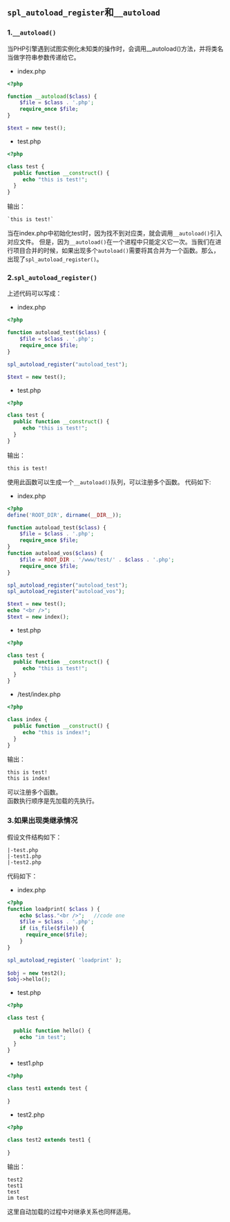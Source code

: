 ## `spl_autoload_register`和`__autoload`

### 1.`__autoload()`

当PHP引擎遇到试图实例化未知类的操作时，会调用__autoload()方法，并将类名当做字符串参数传递给它。

* index.php

```php
<?php

function __autoload($class) {
    $file = $class . '.php';
    require_once $file;
}

$text = new test();
```

* test.php

```php
<?php

class test {
  public function __construct() {
     echo "this is test!";
  }
}

```

输出：

	`this is test!`

当在index.php中初始化test时，因为找不到对应类，就会调用`__autoload()`引入对应文件。
但是，因为`__autoload()`在一个进程中只能定义它一次。当我们在进行项目合并的时候，如果出现多个`autoload()`需要将其合并为一个函数。那么，出现了`spl_autoload_register()`。

### 2.`spl_autoload_register()`

上述代码可以写成：

* index.php

```php
<?php

function autoload_test($class) {
    $file = $class . '.php';
    require_once $file;
}

spl_autoload_register("autoload_test");

$text = new test();

```

* test.php

```php
<?php

class test {
  public function __construct() {
     echo "this is test!";
  }
}

```

输出：

`this is test!`

使用此函数可以生成一个`__autoload()`队列，可以注册多个函数。
代码如下:

* index.php

```php
<?php
define('ROOT_DIR', dirname(__DIR__));

function autoload_test($class) {
    $file = $class . '.php';
    require_once $file;
}
function autoload_vos($class) {
    $file = ROOT_DIR . '/www/test/' . $class . '.php';
    require_once $file;
}

spl_autoload_register("autoload_test");
spl_autoload_register("autoload_vos");

$text = new test();
echo "<br />";
$text = new index();

```

* test.php

```php
<?php

class test {
  public function __construct() {
     echo "this is test!";
  }
}

```

* /test/index.php

```php
<?php

class index {
  public function __construct() {
     echo "this is index!";
  }
}

```

输出：

```
this is test!
this is index!
```

可以注册多个函数。  
函数执行顺序是先加载的先执行。

### 3.如果出现类继承情况  
假设文件结构如下：

```
|-test.php
|-test1.php
|-test2.php
```

代码如下：

* index.php

```php
<?php
function loadprint( $class ) {
	echo $class."<br />";   //code one
    $file = $class . '.php';  
    if (is_file($file)) {  
      require_once($file);  
    } 
} 

spl_autoload_register( 'loadprint' ); 
 
$obj = new test2();
$obj->hello();

```

* test.php

```php
<?php

class test {
  
  public function hello() {
    echo "im test";
  }
}

```

* test1.php

```php
<?php

class test1 extends test {
  
}

```

* test2.php

```php
<?php

class test2 extends test1 {
  
}

```

输出：

```
test2
test1
test
im test
```

这里自动加载的过程中对继承关系也同样适用。